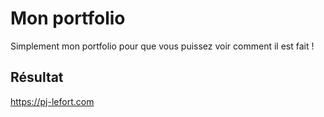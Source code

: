 # Mon portfolio

Simplement mon portfolio pour que vous puissez voir comment il est fait !

## Résultat

https://pj-lefort.com
